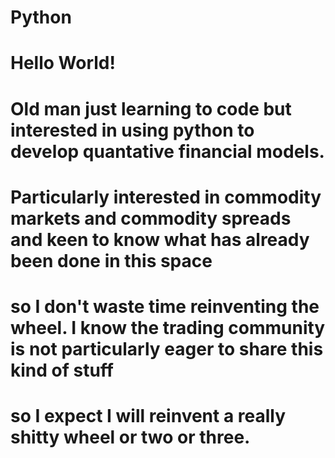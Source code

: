 # Python

# Hello World!

# Old man just learning to code but interested in using python to develop quantative financial models.
# Particularly interested in commodity markets and commodity spreads and keen to know what has already been done in this space
# so I don't waste time reinventing the wheel. I know the trading community is not particularly eager to share this kind of stuff
# so I expect I will reinvent a really shitty wheel or two or three.

